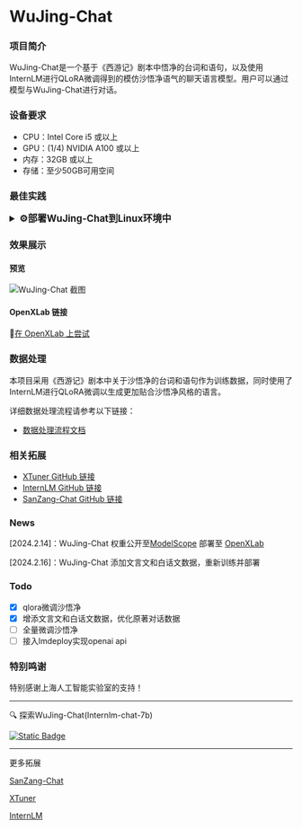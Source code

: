 # WuJing-Chat

### 项目简介

WuJing-Chat是一个基于《西游记》剧本中悟净的台词和语句，以及使用InternLM进行QLoRA微调得到的模仿沙悟净语气的聊天语言模型。用户可以通过模型与WuJing-Chat进行对话。

### 设备要求

- CPU：Intel Core i5 或以上
- GPU：(1/4) NVIDIA A100 或以上
- 内存：32GB 或以上
- 存储：至少50GB可用空间

### 最佳实践

<details>
  <summary style="font-weight: bold; font-size: larger;">⚙️部署WuJing-Chat到Linux环境中</summary>

```bash
# git clone 本 repo 以及其submodules
git clone --recurse-submodules https://github.com/JimmyMa99/WuJing-Chat.git

# 进入源码目录
cd xtuner

# 从源码安装 XTuner
pip install -e '.[all]'
```

```bash
apt install git git-lfs -y
git lfs install
git clone https://www.modelscope.cn/Shanghai_AI_Laboratory/internlm2-7b.git
```

```bash
xtuner train my_config/swj_internlm2_chat_7b_qlora_oasst1_e4.py --deepspeed deepspeed_zero2
```

```bash
xtuner convert pth_to_hf my_config/swj_internlm2_chat_7b_qlora_oasst1_e4.py work_dirs/swj_internlm2_chat_7b_qlora_oasst1_e4/{your checkpoint} process_data/hf_models/swj
xtuner convert merge {your model path} process_data/hf_models/swj process_data/merged_models/swj
```

- 使用 streamlit 进行对话：修改 `web_demo.py` 中的模型路径
```diff
-     model = (AutoModelForCausalLM.from_pretrained('path/to/your/model',
-                                                 trust_remote_code=True).to(
-                                                     torch.bfloat16).cuda())
-     tokenizer = AutoTokenizer.from_pretrained('path/to/your/tokenizer',
-                                              trust_remote_code=True)
+     model = (AutoModelForCausalLM.from_pretrained('process_data/merged_models/swj',
+                                                 trust_remote_code=True).to(
+                                                     torch.bfloat16).cuda())
+     tokenizer = AutoTokenizer.from_pretrained('process_data/merged_models/swj',
+                                              trust_remote_code=True)
```

```bash
pip install streamlit
pip install transformers>=4.34
streamlit run ./web_demo.py
```
</details>

### 效果展示

#### 预览

![WuJing-Chat 截图](./asserts/chat-demo.png)

#### OpenXLab 链接

🎲[在 OpenXLab 上尝试](https://openxlab.org.cn/apps/detail/JimmyMa99/WuJing-Chat)

### 数据处理

本项目采用《西游记》剧本中关于沙悟净的台词和语句作为训练数据，同时使用了InternLM进行QLoRA微调以生成更加贴合沙悟净风格的语言。

详细数据处理流程请参考以下链接：

- [数据处理流程文档](https://github.com/JimmyMa99/WuJing-Chat/blob/main/tools/README.md)

### 相关拓展

- [XTuner GitHub 链接](https://github.com/InternLM/xtuner)
- [InternLM GitHub 链接](https://github.com/InternLM/InternLM/tree/main)
- [SanZang-Chat GitHub 链接](https://github.com/JimmyMa99/SanZang-Chat)

### News

[2024.2.14]：WuJing-Chat 权重公开至[ModelScope](https://www.modelscope.cn/models/JimmyMa99/WuJing-Chat/summary) 部署至 [OpenXLab](https://openxlab.org.cn/apps/detail/JimmyMa99/WuJing-Chat)

[2024.2.16]：WuJing-Chat 添加文言文和白话文数据，重新训练并部署

### Todo

- [x] qlora微调沙悟净
- [x] 增添文言文和白话文数据，优化原著对话数据
- [ ] 全量微调沙悟净
- [ ] 接入lmdeploy实现openai api

### 特别鸣谢

特别感谢上海人工智能实验室的支持！

<hr>

🔍 探索WuJing-Chat(Internlm-chat-7b)

[![Static Badge](https://img.shields.io/badge/-gery?style=social&label=🤖%20ModelScope)](https://www.modelscope.cn/models/JimmyMa99/WuJing-Chat/summary)

<hr>

更多拓展

[SanZang-Chat](https://github.com/JimmyMa99/SanZang-Chat)

[XTuner](https://github.com/InternLM/xtuner)

[InternLM](https://github.com/InternLM/InternLM/tree/main)